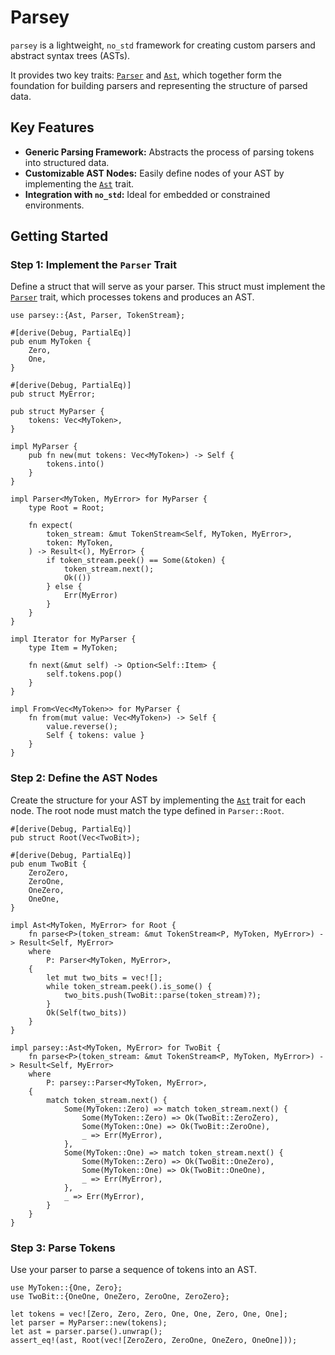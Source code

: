 # Parsey

`parsey` is a lightweight, `no_std` framework for creating custom parsers and abstract syntax trees (ASTs).

It provides two key traits: [`Parser`] and [`Ast`], which together form the foundation
for building parsers and representing the structure of parsed data.

## Key Features

- **Generic Parsing Framework:** Abstracts the process of parsing tokens into structured data.
- **Customizable AST Nodes:** Easily define nodes of your AST by implementing the [`Ast`] trait.
- **Integration with `no_std`:** Ideal for embedded or constrained environments.

## Getting Started

### Step 1: Implement the `Parser` Trait

Define a struct that will serve as your parser. This struct must implement the [`Parser`] trait,
which processes tokens and produces an AST.

```rust,ignore
use parsey::{Ast, Parser, TokenStream};

#[derive(Debug, PartialEq)]
pub enum MyToken {
    Zero,
    One,
}

#[derive(Debug, PartialEq)]
pub struct MyError;

pub struct MyParser {
    tokens: Vec<MyToken>,
}

impl MyParser {
    pub fn new(mut tokens: Vec<MyToken>) -> Self {
        tokens.into()
    }
}

impl Parser<MyToken, MyError> for MyParser {
    type Root = Root;

    fn expect(
        token_stream: &mut TokenStream<Self, MyToken, MyError>,
        token: MyToken,
    ) -> Result<(), MyError> {
        if token_stream.peek() == Some(&token) {
            token_stream.next();
            Ok(())
        } else {
            Err(MyError)
        }
    }
}

impl Iterator for MyParser {
    type Item = MyToken;

    fn next(&mut self) -> Option<Self::Item> {
        self.tokens.pop()
    }
}

impl From<Vec<MyToken>> for MyParser {
    fn from(mut value: Vec<MyToken>) -> Self {
        value.reverse();
        Self { tokens: value }
    }
}
```

### Step 2: Define the AST Nodes

Create the structure for your AST by implementing the [`Ast`] trait for each node.
The root node must match the type defined in `Parser::Root`.

```rust,ignore
#[derive(Debug, PartialEq)]
pub struct Root(Vec<TwoBit>);

#[derive(Debug, PartialEq)]
pub enum TwoBit {
    ZeroZero,
    ZeroOne,
    OneZero,
    OneOne,
}

impl Ast<MyToken, MyError> for Root {
    fn parse<P>(token_stream: &mut TokenStream<P, MyToken, MyError>) -> Result<Self, MyError>
    where
        P: Parser<MyToken, MyError>,
    {
        let mut two_bits = vec![];
        while token_stream.peek().is_some() {
            two_bits.push(TwoBit::parse(token_stream)?);
        }
        Ok(Self(two_bits))
    }
}

impl parsey::Ast<MyToken, MyError> for TwoBit {
    fn parse<P>(token_stream: &mut TokenStream<P, MyToken, MyError>) -> Result<Self, MyError>
    where
        P: parsey::Parser<MyToken, MyError>,
    {
        match token_stream.next() {
            Some(MyToken::Zero) => match token_stream.next() {
                Some(MyToken::Zero) => Ok(TwoBit::ZeroZero),
                Some(MyToken::One) => Ok(TwoBit::ZeroOne),
                _ => Err(MyError),
            },
            Some(MyToken::One) => match token_stream.next() {
                Some(MyToken::Zero) => Ok(TwoBit::OneZero),
                Some(MyToken::One) => Ok(TwoBit::OneOne),
                _ => Err(MyError),
            },
            _ => Err(MyError),
        }
    }
}
```

### Step 3: Parse Tokens

Use your parser to parse a sequence of tokens into an AST.

```rust,ignore
use MyToken::{One, Zero};
use TwoBit::{OneOne, OneZero, ZeroOne, ZeroZero};

let tokens = vec![Zero, Zero, Zero, One, One, Zero, One, One];
let parser = MyParser::new(tokens);
let ast = parser.parse().unwrap();
assert_eq!(ast, Root(vec![ZeroZero, ZeroOne, OneZero, OneOne]));
```

[`Parser`]: https://docs.rs/parsey/latest/parsey/trait.Parser.html
[`Ast`]: https://docs.rs/parsey/latest/parsey/trait.Ast.html
